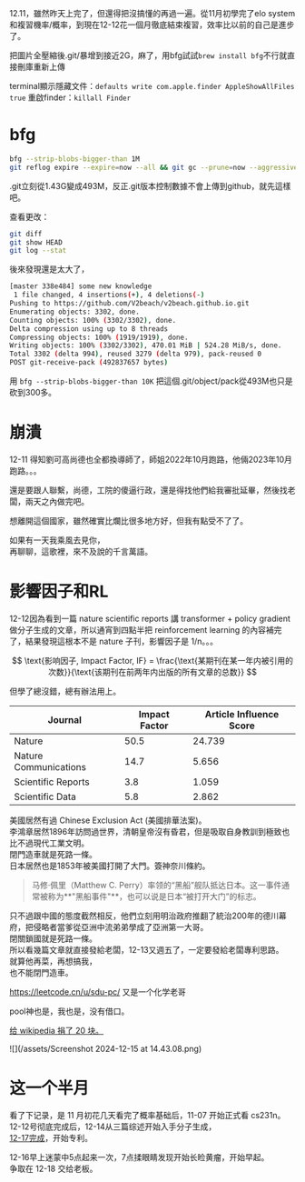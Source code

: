 <!-- ex_nolevel -->

12.11，雖然昨天上完了，但還得把沒搞懂的再過一遍。從11月初學完了elo system和複習機率/概率，到現在12-12花一個月徹底結束複習，效率比以前的自己是進步了。

把圖片全壓縮後.git/暴增到接近2G，麻了，用bfg試試`brew install bfg`不行就直接刪庫重新上傳

terminal顯示隱藏文件：`defaults write com.apple.finder AppleShowAllFiles true`
重啟finder：`killall Finder`

# bfg

```sh
bfg --strip-blobs-bigger-than 1M
git reflog expire --expire=now --all && git gc --prune=now --aggressive
```

.git立刻從1.43G變成493M，反正.git版本控制數據不會上傳到github，就先這樣吧。

查看更改：
```sh
git diff
git show HEAD
git log --stat
```

後來發現還是太大了，
```sh
[master 338e484] some new knowledge
 1 file changed, 4 insertions(+), 4 deletions(-)
Pushing to https://github.com/V2beach/v2beach.github.io.git
Enumerating objects: 3302, done.
Counting objects: 100% (3302/3302), done.
Delta compression using up to 8 threads
Compressing objects: 100% (1919/1919), done.
Writing objects: 100% (3302/3302), 470.01 MiB | 524.28 MiB/s, done.
Total 3302 (delta 994), reused 3279 (delta 979), pack-reused 0
POST git-receive-pack (492837657 bytes)
```

用 `bfg --strip-blobs-bigger-than 10K` 把這個.git/object/pack從493M也只是砍到300多。

# 崩潰

12-11 得知劉可高尚德也全都換導師了，師姐2022年10月跑路，他倆2023年10月跑路。。。

還是要跟人聯繫，尚德，工院的傻逼行政，還是得找他們給我審批延畢，然後找老闆，兩天之內做完吧。

想離開這個國家，雖然確實比爛比很多地方好，但我有點受不了了。

如果有一天我乘風去見你，  
再聊聊，這歌裡，來不及說的千言萬語。

# 影響因子和RL

12-12因為看到一篇 nature scientific reports 講 transformer + policy gradient 做分子生成的文章，所以通宵到四點半把 reinforcement learning 的內容補完了，結果發現這根本不是 nature 子刊，影響因子是 1/n。。。

$$
\text{影响因子, Impact Factor, IF} = \frac{\text{某期刊在某一年内被引用的次数}}{\text{该期刊在前两年内出版的所有文章的总数}}
$$

但學了總沒錯，總有辦法用上。

| Journal                  | Impact Factor | Article Influence Score |
|--------------------------|---------------|--------------------------|
| Nature                   | 50.5          | 24.739                   |
| Nature Communications     | 14.7          | 5.656                    |
| Scientific Reports        | 3.8           | 1.059                    |
| Scientific Data           | 5.8           | 2.862                    |

美國居然有過 Chinese Exclusion Act (美國排華法案)。  
李鴻章居然1896年訪問過世界，清朝皇帝沒有昏君，但是吸取自身教訓到極致也比不過現代工業文明。  
閉門造車就是死路一條。  
日本居然也是1853年被美國打開了大門。簽神奈川條約。  
>马修·佩里（Matthew C. Perry）率领的“黑船”舰队抵达日本。这一事件通常被称为**"黑船事件"**，也可以说是日本“被打开大门”的标志。

只不過跟中國的態度截然相反，他們立刻用明治政府推翻了統治200年的德川幕府，把侵略者當爹從亞洲中流弟弟學成了亞洲第一大哥。  
閉關鎖國就是死路一條。  
所以看幾篇文章就直接發給老闆，12-13又週五了，一定要發給老闆專利思路。  
就算他再菜，再想搞我，  
也不能閉門造車。

https://leetcode.cn/u/sdu-pc/ 又是一个化学老哥

pool神也是，我也是，没有借口。

[给 wikipedia 捐了 20 块。](https://thankyou.wikipedia.org/wiki/Thank_You/en?amount=2.75&country=CN&currency=USD&order_id=226294715.1&payment_method=paypal&recurring=&wmf_medium=wmfSite&wmf_source=10.default%7Edefault%7Edefault%7Edefault%7Econtrol.paypal&wmf_campaign=navButton)

![](/assets/Screenshot 2024-12-15 at 14.43.08.png)

# 这一个半月
看了下记录，是 11 月初花几天看完了概率基础后，11-07 开始正式看 cs231n。  
12-12号彻底完成后，12-14从三篇综述开始入手分子生成，  
[12-17完成](https://blog.v2beach.cn/2024/12/14/Molecule/)，开始专利。

12-16早上迷蒙中5点起来一次，7点揉眼睛发现开始长睑黄瘤，开始早起。  
争取在 12-18 交给老板。